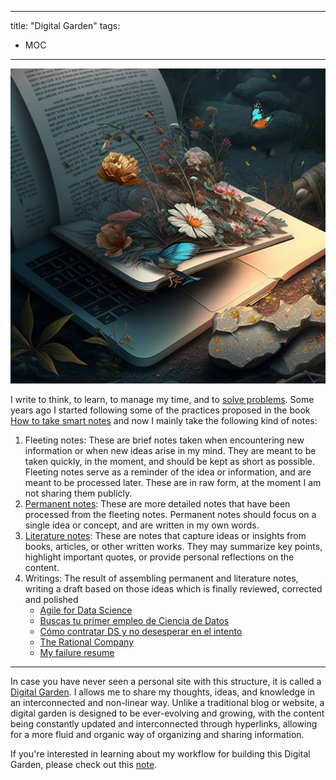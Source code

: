 

---
title: "Digital Garden"
tags:
- MOC
---

![digital_garden_midjouney](attachments/digital_garden_midjouney.png)

I write to think, to learn, to manage my time, and to [solve problems](notes/202301301801%20-%20Write%20well%20to%20solve%20problems.md). Some years ago I started following some of the practices proposed in the book [How to take smart notes](literature-notes/Books/How%20to%20take%20smart%20notes.md) and now I mainly take the following kind of notes:
1. Fleeting notes: These are brief notes taken when encountering new information or when new ideas arise in my mind. They are meant to be taken quickly, in the moment, and should be kept as short as possible. Fleeting notes serve as a reminder of the idea or information, and are meant to be processed later. These are in raw form, at the moment I am not sharing them publicly. 
2. [Permanent notes](https://pelayoarbues.github.io/tags/permanent-note): These are more detailed notes that have been processed from the fleeting notes. Permanent notes should focus on a single idea or concept, and are written in my own words. 
3. [Literature notes](https://pelayoarbues.github.io/tags/literature-note): These are notes that capture ideas or insights from books, articles, or other written works. They may summarize key points, highlight important quotes, or provide personal reflections on the content.
4.  Writings: The result of assembling permanent and literature notes, writing a draft based on those ideas which is finally reviewed, corrected and polished
	- [Agile for Data Science](writing/Agile%20for%20Data%20Science.md)
	- [Buscas tu primer empleo de Ciencia de Datos](writing/Buscas%20tu%20primer%20empleo%20de%20Ciencia%20de%20Datos.md)
	- [Cómo contratar DS y no desesperar en el intento](writing/Como%20contratar%20DS%20y%20no%20desesperar%20en%20el%20intento.md)
	- [The Rational Company](writing/The%20Rational%20Company.md)
	- [My failure resume](writing/My%20failure%20resume.md)

---

In case you have never seen a personal site with this structure, it is called a [Digital Garden](https://joelhooks.com/digital-garden). I allows me to share my thoughts, ideas, and knowledge in an interconnected and non-linear way. Unlike a traditional blog or website, a digital garden is designed to be ever-evolving and growing, with the content being constantly updated and interconnected through hyperlinks, allowing for a more fluid and organic way of organizing and sharing information. 

If you're interested in learning about my workflow for building this Digital Garden, please check out this [note](notes/202303032203%20-%20My%20workflow%20for%20my%20public%20second%20brain.md).
